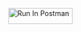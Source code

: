 [<img src="https://run.pstmn.io/button.svg" alt="Run In Postman" style="width: 128px; height: 32px;">](https://app.getpostman.com/run-collection/41739336-2f315382-0e29-4cc3-9e81-0361b0435b3c?action=collection%2Ffork&source=rip_markdown&collection-url=entityId%3D41739336-2f315382-0e29-4cc3-9e81-0361b0435b3c%26entityType%3Dcollection%26workspaceId%3D1c8bec47-c256-441d-81db-b550b5c38b7a#?env%5BHatfield_HW3_Env%5D=W10=)